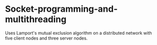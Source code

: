 # Socket-programming-and-multithreading
Uses Lamport's mutual exclusion algorithm on a distributed network with five client nodes and three server nodes.
